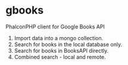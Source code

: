 gbooks
======

PhalconPHP client for Google Books API

1. Import data into a mongo collection.
2. Search for books in the local database only.
3. Search for books in BooksAPI directly.
4. Combined search - local and remote.

